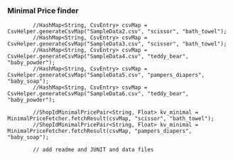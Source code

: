 ### Minimal Price finder

            //HashMap<String, CsvEntry> csvMap = CsvHelper.generateCsvMap("SampleData2.csv", "scissor", "bath_towel");
            //HashMap<String, CsvEntry> csvMap = CsvHelper.generateCsvMap("SampleData3.csv", "scissor", "bath_towel");
            //HashMap<String, CsvEntry> csvMap = CsvHelper.generateCsvMap("SampleData4.csv", "teddy_bear", "baby_powder");
            //HashMap<String, CsvEntry> csvMap = CsvHelper.generateCsvMap("SampleData5.csv", "pampers_diapers", "baby_soap");
            //HashMap<String, CsvEntry> csvMap = CsvHelper.generateCsvMap("SampleData6.csv", "teddy_bear", "baby_powder");
            
            //ShopIdMinimalPricePair<String, Float> kv_minimal = MinimalPriceFetcher.fetchResult(csvMap, "scissor", "bath_towel");
            //ShopIdMinimalPricePair<String, Float> kv_minimal = MinimalPriceFetcher.fetchResult(csvMap, "pampers_diapers", "baby_soap");
                
            // add readme and JUNIT and data files